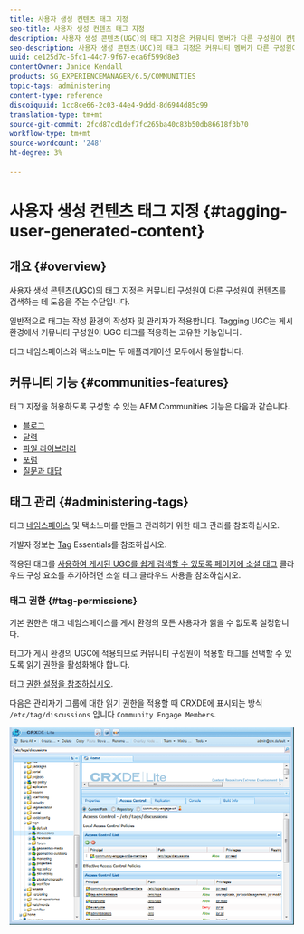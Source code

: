 ```yaml
---
title: 사용자 생성 컨텐츠 태그 지정
seo-title: 사용자 생성 컨텐츠 태그 지정
description: 사용자 생성 콘텐츠(UGC)의 태그 지정은 커뮤니티 멤버가 다른 구성원이 컨텐츠를 검색하는 데 도움이 되는 방법입니다
seo-description: 사용자 생성 콘텐츠(UGC)의 태그 지정은 커뮤니티 멤버가 다른 구성원이 컨텐츠를 검색하는 데 도움이 되는 방법입니다
uuid: ce125d7c-6fc1-44c7-9f67-eca6f599d8e3
contentOwner: Janice Kendall
products: SG_EXPERIENCEMANAGER/6.5/COMMUNITIES
topic-tags: administering
content-type: reference
discoiquuid: 1cc8ce66-2c03-44e4-9ddd-8d6944d85c99
translation-type: tm+mt
source-git-commit: 2fcd87cd1def7fc265ba40c83b50db86618f3b70
workflow-type: tm+mt
source-wordcount: '248'
ht-degree: 3%

---
```



# 사용자 생성 컨텐츠 태그 지정 {#tagging-user-generated-content}

## 개요 {#overview}

사용자 생성 콘텐츠(UGC)의 태그 지정은 커뮤니티 구성원이 다른 구성원이 컨텐츠를 검색하는 데 도움을 주는 수단입니다.

일반적으로 태그는 작성 환경의 작성자 및 관리자가 적용합니다. Tagging UGC는 게시 환경에서 커뮤니티 구성원이 UGC 태그를 적용하는 고유한 기능입니다.

태그 네임스페이스와 택소노미는 두 애플리케이션 모두에서 동일합니다.

## 커뮤니티 기능 {#communities-features}

태그 지정을 허용하도록 구성할 수 있는 AEM Communities 기능은 다음과 같습니다.

* [블로그](blog-feature.md)
* [달력](calendar.md)
* [파일 라이브러리](file-library.md)
* [포럼](forum.md#configuretheaddedforum)
* [질문과 대답](working-with-qna.md)

## 태그 관리 {#administering-tags}

태그 [네임스페이스](../../help/sites-administering/tags.md#tagging-console) 및 택소노미를 만들고 관리하기 위한 태그 관리를 참조하십시오.

개발자 정보는 [Tag](tag.md) Essentials를 참조하십시오.

적용된 태그를 [사용하여 게시된 UGC를 쉽게 검색할 수 있도록 페이지에 소셜 태그](tagcloud.md) 클라우드 구성 요소를 추가하려면 소셜 태그 클라우드 사용을 참조하십시오.

### 태그 권한 {#tag-permissions}

기본 권한은 태그 네임스페이스를 게시 환경의 모든 사용자가 읽을 수 없도록 설정합니다.

태그가 게시 환경의 UGC에 적용되므로 커뮤니티 구성원이 적용할 태그를 선택할 수 있도록 읽기 권한을 활성화해야 합니다.

태그 [권한 설정을 참조하십시오](../../help/sites-administering/tags.md#setting-tag-permissions).

다음은 관리자가 그룹에 대한 읽기 권한을 적용할 때 CRXDE에 표시되는 방식 `/etc/tag/discussions` 입니다 `Community Engage Members`.

![tag-permissions](assets/tag-permissions.png)

